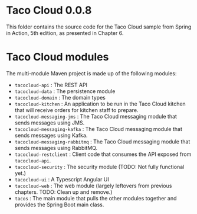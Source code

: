 # Taco Cloud 0.0.8


This folder contains the source code for the Taco Cloud sample from Spring in Action, 5th edition, as presented in Chapter 6.

# Taco Cloud modules

The multi-module Maven project is made up of the following modules:

 - `tacocloud-api` : The REST API
 - `tacocloud-data` : The persistence module
 - `tacocloud-domain` : The domain types
 - `tacocloud-kitchen` : An application to be run in the Taco Cloud kitchen that will receive orders for kitchen staff to prepare.
 - `tacocloud-messaging-jms` : The Taco Cloud messaging module that sends messages using JMS.
 - `tacocloud-messaging-kafka` : The Taco Cloud messaging module that sends messages using Kafka.
 - `tacocloud-messaging-rabbitmq` : The Taco Cloud messaging module that sends messages using RabbitMQ.
 - `tacocloud-restclient` : Client code that consumes the API exposed from `tacocloud-api`.
 - `tacocloud-security` : The security module (TODO: Not fully functional yet.)
 - `tacocloud-ui` : A Typescript Angular UI
 - `tacocloud-web` : The web module (largely leftovers from previous chapters. TODO: Clean up and remove.)
 - `tacos` : The main module that pulls the other modules together and provides the Spring Boot main class.
